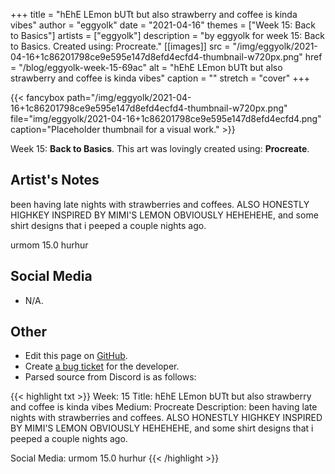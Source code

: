 +++
title =       "hEhE LEmon bUTt but also strawberry and coffee is kinda vibes"
author =      "eggyolk"
date =        "2021-04-16"
themes =      ["Week 15: Back to Basics"]
artists =     ["eggyolk"]
description = "by eggyolk for week 15: Back to Basics. Created using: Procreate."
[[images]]
      src = "/img/eggyolk/2021-04-16+1c86201798ce9e595e147d8efd4ecfd4-thumbnail-w720px.png"
      href = "/blog/eggyolk-week-15-69ac"
      alt = "hEhE LEmon bUTt but also strawberry and coffee is kinda vibes"
      caption = ""
      stretch = "cover"
+++


{{< fancybox path="/img/eggyolk/2021-04-16+1c86201798ce9e595e147d8efd4ecfd4-thumbnail-w720px.png" file="img/eggyolk/2021-04-16+1c86201798ce9e595e147d8efd4ecfd4.png" caption="Placeholder thumbnail for a visual work." >}}


Week 15: **Back to Basics**. This art was lovingly created using: **Procreate**.

## Artist's Notes

been having late nights with strawberries and coffees. ALSO HONESTLY HIGHKEY INSPIRED BY MIMI'S LEMON OBVIOUSLY HEHEHEHE, and some shirt designs that i peeped a couple nights ago.

urmom 15.0 hurhur

## Social Media

- N/A.

## Other

- Edit this page on [GitHub](https://github.com/teaminkling/web-refresh/edit/main/content/blog/eggyolk-week-15-69ac.md).
- Create [a bug ticket](https://github.com/teaminkling/web-refresh/issues/new?assignees=&labels=bug&template=problem-report.md&title=) for the developer.
- Parsed source from Discord is as follows:

{{< highlight txt >}}
Week: 15
Title: hEhE LEmon bUTt but also strawberry and coffee is kinda vibes 
Medium: Procreate
Description: been having late nights with strawberries and coffees. ALSO HONESTLY HIGHKEY INSPIRED BY MIMI'S LEMON OBVIOUSLY HEHEHEHE, and some shirt designs that i peeped a couple nights ago.

Social Media: urmom 15.0 hurhur
{{< /highlight >}}